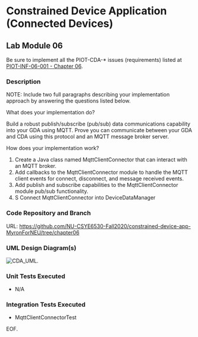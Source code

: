 # Constrained Device Application (Connected Devices)

## Lab Module 06

Be sure to implement all the PIOT-CDA-* issues (requirements) listed at [PIOT-INF-06-001 - Chapter 06](https://github.com/orgs/programming-the-iot/projects/1#column-10488434).

### Description

NOTE: Include two full paragraphs describing your implementation approach by answering the questions listed below.

What does your implementation do?

Build a robust publish/subscribe (pub/sub) data communications capability into your GDA using MQTT. Prove you can communicate between your GDA and CDA using this protocol and an MQTT message broker server.

How does your implementation work?

1.	Create a Java class named MqttClientConnector that can interact with an MQTT broker.
2.	Add callbacks to the MqttClientConnector module to handle the MQTT client events for connect, disconnect, and message received events.
3.	Add publish and subscribe capabilities to the MqttClientConnector module pub/sub functionality.
4.	S Connect MqttClientConnector into DeviceDataManager


### Code Repository and Branch

URL: https://github.com/NU-CSYE6530-Fall2020/constrained-device-app-MyronForNEU/tree/chapter06

### UML Design Diagram(s)

![CDA_UML](https://github.com/NU-CSYE6530-Fall2020/constrained-device-app-MyronForNEU/blob/chapter06/exercises/chapter06/CDA.png).


### Unit Tests Executed
- N/A

### Integration Tests Executed
- MqttClientConnectorTest

EOF.
